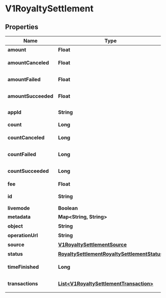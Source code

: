 
# V1RoyaltySettlement

## Properties
Name | Type | Description | Notes
------------ | ------------- | ------------- | -------------
**amount** | **Float** | 结算金额 | 
**amountCanceled** | **Float** | 结算取消金额 | 
**amountFailed** | **Float** | 结算失败金额 | 
**amountSucceeded** | **Float** | 结算成功金额 | 
**appId** | **String** | 付款方 App ID | 
**count** | **Long** | 分账总笔数 | 
**countCanceled** | **Long** | 分账取消笔数 | 
**countFailed** | **Long** | 分账失败笔数 | 
**countSucceeded** | **Long** | 分账成功笔数 | 
**fee** | **Float** | 手续费 | 
**id** | **String** | 分账结算单 ID | 
**livemode** | **Boolean** |  |  [optional]
**metadata** | **Map&lt;String, String&gt;** | 元数据 | 
**object** | **String** | 对象类型 | 
**operationUrl** | **String** | 操作链接 | 
**source** | [**V1RoyaltySettlementSource**](V1RoyaltySettlementSource.md) | 分账来源 | 
**status** | [**RoyaltySettlementRoyaltySettlementStatus**](RoyaltySettlementRoyaltySettlementStatus.md) | 结算状态 | 
**timeFinished** | **Long** | 分账完成时间 | 
**transactions** | [**List&lt;V1RoyaltySettlementTransaction&gt;**](V1RoyaltySettlementTransaction.md) | 分账处理流水列表 | 



